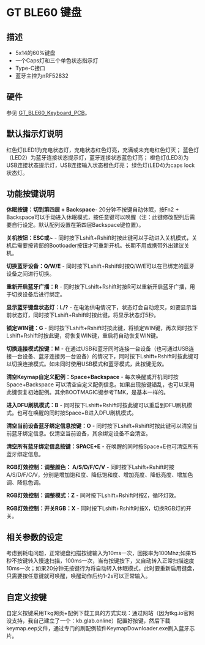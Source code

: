 # GT BLE60 键盘

## 描述

- 5x14的60%键盘
- 一个Caps灯和三个单色状态指示灯
- Type-C接口
- 蓝牙主控为nRF52832

## 硬件

参见 [GT_BLE60_Keyboard_PCB](https://github.com/genokolar/GT_BLE60_Keyboard_PCB)。

## 默认指示灯说明

红色灯(LED1为充电状态灯，充电状态红色灯亮，充满或未充电红色灯灭；
蓝色灯（LED2）为蓝牙连接状态提示灯，蓝牙连接状态蓝色灯亮；
橙色灯(LED3)为USB连接状态提示灯，USB连接输入状态橙色灯亮；
绿色灯(LED4)为caps lock状态灯。

## 功能按键说明


**休眠按键：切到第四层 + Backspace**- 20分钟不按键自动休眠，按Fn2 + Backspace可以手动进入休眠模式，按任意键可以唤醒（注：此键修改配列后需要自行设定。默认配列设置在第四层Backspace键位置）。

**关机按钮：ESC或~**  - 同时按下Lshift+Rshift时按此键可以手动进入关机模式，关机后需要按背部的Bootloader按钮才可重新开机。长期不用或携带外出建议关机。  

**切换蓝牙设备：Q/W/E** - 同时按下Lshift+Rshift时按Q/W/E可以在已绑定的蓝牙设备之间进行切换。  

**重新开启蓝牙广播：R** - 同时按下Lshift+Rshift时按R可以重新开启蓝牙广播，用于切换设备后进行绑定。  

**显示蓝牙键盘状态灯：L/?** - 在电池供电情况下，状态灯会自动熄灭，如要显示当前状态灯，同时按下Lshift+Rshift时按此键，将显示状态灯5秒。  

**锁定WIN键：G** - 同时按下Lshift+Rshift时按此键，将锁定WIN键，再次同时按下Lshift+Rshift时按此键，将恢复WIN键，重启将自动恢复WIN键。  

**切换连接模式按键：M** - 在通过USB和蓝牙同时连接一台设备（也可通过USB连接一台设备、蓝牙连接另一台设备）的情况下，同时按下Lshift+Rshift时按此键可以切换连接模式。如未同时使用USB模式和蓝牙模式，此按键无效。  

**清空Keymap自定义配例：Space+Backspace** - 每次唤醒或开机同时按Space+Backspace 可以清空自定义配例信息。如果出现按键错乱，也可以采用此键恢复初始配例。其余BOOTMAGIC键参考TMK，是基本一样的。  

**进入DFU刷机模式：B** - 同时按下Lshift+Rshift时按此键可以重启到DFU刷机模式。也可在唤醒的同时按Space+B进入DFU刷机模式。

**清空当前设备蓝牙绑定信息按键：O** - 同时按下Lshift+Rshift时按此键可以清空当前蓝牙绑定信息。仅清空当前设备，其余绑定设备不会清空。

**清空所有蓝牙绑定信息按键：SPACE+E** - 在唤醒的同时按Space+E也可清空所有蓝牙绑定信息。 

**RGB灯效控制：调整颜色： A/S/D/F/C/V** - 同时按下Lshift+Rshift时按A/S/D/F/C/V，分别是增加饱和度、降低饱和度、增加亮度、降低亮度、增加色调、降低色调。 

**RGB灯效控制：调整模式：Z** - 同时按下Lshift+Rshift时按Z，循环灯效。

**RGB灯效控制：开关RGB：X** - 同时按下Lshift+Rshift时按X，切换RGB灯的开关。

## 相关参数的设定

考虑到耗电问题，正常键盘扫描按键输入为10ms一次，回报率为100Mhz;如果15秒不按键转入慢速扫描，100ms一次，当有按键按下，又自动转入正常扫描速度10ms一次；如果20分钟无按键行为将自动转入休眠模式，此时要重新启用键盘，只需要按任意键就可唤醒，唤醒动作后约1-2s可以正常输入。  

## 自定义按键
自定义按键采用Tkg网页+配例下载工具的方式实现：通过网站（因为tkg.io官网没支持，我自己建立了一个：kb.glab.online）配置好按键，然后下载keymap.eep文件，通过专门的刷配例软件KeymapDownloader.exe刷入蓝牙芯片。  